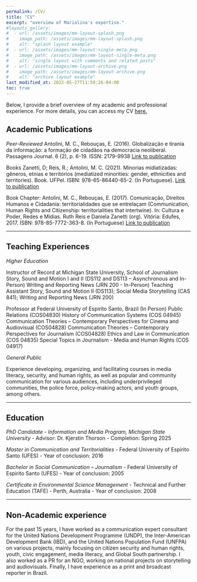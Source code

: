 ```yaml
---
permalink: /CV/
title: "CV"
excerpt: "overview of Marialina's expertise."
#layouts_gallery:
#  - url: /assets/images/mm-layout-splash.png
#    image_path: /assets/images/mm-layout-splash.png
#    alt: "splash layout example"
#  - url: /assets/images/mm-layout-single-meta.png
#    image_path: /assets/images/mm-layout-single-meta.png
#    alt: "single layout with comments and related posts"
#  - url: /assets/images/mm-layout-archive.png
#    image_path: /assets/images/mm-layout-archive.png
#    alt: "archive layout example"
last_modified_at: 2022-05-27T11:59:26-04:00
toc: true
---
```



Below, I provide a brief overview of my academic and professional experience.
For more details, you can access my CV [here.](https://docs.google.com/document/d/1_aeZ6ceZsSD2EZkU5XAiy3KMACMBwctL/edit?usp=sharing&ouid=112194496832054659509&rtpof=true&sd=true)

## Academic Publications

*Peer-Reviewed*
Antolini, M. C., Rebouças, E. (2016). Globalização e tirania da informação: a formação de cidadãos na democracia neoliberal. Passagens Journal. 6 (2), p. 6-19. ISSN: 2179-9938 [Link to publication](http://www.periodicos.ufc.br/passagens/article/view/2469)

Books
Zanetti, D; Reis, R.; Antolini, M. C. (2021). Minorias midiatizadas: gêneros, etnias e territórios (mediatized minorities: gender, ethnicities and territories). Book. UFPel. ISBN: 978-65-86440-65-2. (In Portuguese). [Link to publication](https://guaiaca.ufpel.edu.br/handle/prefix/7891)

Book Chapter: Antolini, M. C., Rebouças, E. (2017). Comunicação, Direitos Humanos e Cidadania: territorialidades que se entrelaçam (Communication, Human Rights and Citizenship: territorialities that intertwine). In: Cultura e Poder, Redes e Mídias. Ruth Reis e Daniela Zanetti (org). Vitória: Edufes, 2017. ISBN: 978-85-7772-363-8. (In Portuguese) [Link to publication](https://edufes.ufes.br/items/show/470)

---

## Teaching Experiences

*Higher Education*

Instructor of Record at Michigan State University, School of Journalism
Story, Sound and Motion I and II (DS112 and DS113 – Asynchronous and In-Person)
Writing and Reporting News (JRN 200 - In-Person)
Teaching Assistant
Story, Sound and Motion II (DS113); Social Media Storytelling (CAS 841); Writing and Reporting News (JRN 200)

Professor at Federal University of Espirito Santo, Brazil (In Person)
Public Relations (COS04830)
History of Communication Systems (COS 04945)
Communication Theories – Contemporary Perspectives for Cinema and Audiovisual (COS04828)
Communication Theories – Contemporary Perspectives for Journalism (COS04828)
Ethics and Law in Communication (COS 04835)
Special Topics in Journalism - Media and Human Rights (COS 04917)


*General Public*

Experience developing, organizing, and facilitating courses in media literacy, security, and human rights, as well as popular and community communication for various audiences, including underprivileged communities, the police force, policy-making actors, and youth groups, among others.

---

## Education

*PhD Candidate - Information and Media Program, Michigan State University* -
Advisor: Dr. Kjerstin Thorson - 
Completion: Spring 2025

*Master in Communication and Territorialities* - 
Federal University of Espirito Santo (UFES) - 
Year of conclusion: 2016

*Bachelor in Social Communication – Journalism* - 
Federal University of Espirito Santo (UFES) - 
Year of conclusion: 2005

*Certificate in Environmental Science Management* - 
Technical and Further Education (TAFE) - Perth, Australia - 
Year of conclusion: 2008

---

## Non-Academic experience
For the past 15 years, I have worked as a communication expert consultant for the United Nations Development Programme (UNDP), the Inter-American Development Bank (IBD), and the United Nations Population Fund (UNFPA) on various projects, mainly focusing on citizen security and human rights, youth, civic engagement, media literacy, and Global South partnership. 
I also worked as a PR for an NGO, working on national projects on storytelling and audiovisuals. Finally, I have experience as a print and broadcast reporter in Brazil.


